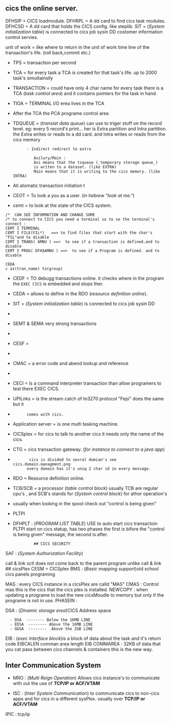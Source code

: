 
##    cics the online server.
DFHSIP    = CICS loadmodule.
DFHRPL    = A dd card to find cics task modules.
DFHCSD    = A dd card that holds the CICS config.
            like steplib.
SIT       = (_System initialization table_) is connected to cics job sysin DD
costomer information control servies.

unit of work = like where to return in the unit of work time line of the
               transaction's life. (roll back,commit etc.)
- TPS     =    transaction per second
- TCA     =   for every task a TCA is created for that task's life.
              up to 2000 task's simultainslly
- TRANSACTION = could have only 4 char name
                for every task there is a TCA (_task control area_) and it
                contains pointers for the task in hand.
- TIOA     = TERMINAL I/O erea lives in the TCA
- After the TCA the PCA programe control area
- TDQUEUE  = (_transiat data queue_) can use to triger stuff on the record
                level. eg: every 5 record's print...
                her is Extra partition and Intra partition.
                the Extra writes or reads to a dd card.
                and Intra writes or reads from the cics memory
                
            - Indirect redirect to extra
            
               Axilury/Main :
               Axi means that the tsqueue (_temporary storage queue_)
               is writen to a dataset. (like EXTRA)
               Main means that it is writing to the cics memory. (like INTRA)
-  Ati  atomatic transaction initiation t
- CEOT    = To look a you as a user.
(_in hebrew "look at me."_)
- cemt    = to look at the state of the CICS system.
```
/*  CAN SEE INFORMATION AND CHANGE SOME
/* to connect to CICS you need a terminal so to se the terminal's connect :
CEMT I TERMINAL
CEMT I FILE(FIL*)   ==> to find files that start with the char's "FIL"and to disable
CEMT I TRANS( AMNU ) ==>  to see if a transaction is defined.and to disable
CEMT I PROG( DFH$AMNU ) ==>  to see if a Program is defined. and to disable

CEDA
c as(tran_name) to(group)
```
- CEDF    = TO debugg transactions online. it checks where in the program
            the `EXEC CICS` is embedded and stops ther.
- CEDA    = allows to define in the RDO (_resource definition online_).
- SIT     = (_System initialization table_) is connected to cics job sysin DD
-
- SEMT & SEMA very strong transactions

-
- CESF    =
-
- CMAC    = a error code and abend lookup and reference
-
- CECI    = Is a command interpreter transaction than allow programers to test
            there EXEC CICS.
- UPILnks = is the stream catch of tn3270 protocol "Fepi" does the same but it
-           comes with cics.
- Application server = is one multi tasking machine.
- CICSplex = for cics to talk to another cics it needs only the name of the
             cics.
- CTG      = cics transaction gateway. (_for instance to connect to a java app_)

-            cics is divided to sevral domian's see cics.domain.managment.png
            every domain has it's uniq 2 char id in every message.
- RDO     = Resource definition online.


- TCB/SCB   = a processor (_table control block_) usually TCB are regular
              cpu's , and SCB's stands for (_System control block_) for athor
              operation's
- usually when looking in the spool check out "control is being given"
- PLTPI
- DFHPLT     : (_PROGRAM LIST TABLE_) USE to auto start cics transactoin
               PLTPI start on cics statup, has two phases the first is bifore
               the "control is being given" message, the second is after.

               ## CICS SECURITY
SAF          : (_System Authorization Facility_)

call & link
xctl  does not come back to the parent program unlike call & link
          ## cicsPlex
          CESM = CICSplex
BMS       : (_Basic mapping support_)old school cics panels programing


MAS       : every CICS instance in a cicsPlex are calld "MAS"
CMAS      : Control mas this is the cics that the cics plex is installed.
NEWCOPY   : when updating a programe to load the new cicsMoudle to memory
            but only if the programe is not in use.
PHASEIN   :

DSA       : (_Dinamic storage erea_)CICS Address space

      - DSA  -------- Below the 16MB LINE
      - EDSA  -------- Above the 16MB LINE
      - GDSA  --------  Above the 2GB LINE


EIB       : (_exec interface block_)is a block of data about the task and it's return
            code
EIBCALEN comman area length
EIB
COMMAREA  : 32KB of data that you cat pass between cics
channels & containers this is the new way.

  ## Inter Communication System
  - MRO     : (_Multi Reign Operation_) Allows cics instance's to communicate
              with out the use of **TCP/IP or ACF/VTAM**


  - ISC     : (_Inter System Communication_) to communicate cics to non-cics
              apps and for cics in a different sysPlex.
              usually over **TCP/IP or ACF/VTAM**


IPIC      : tcp/ip
